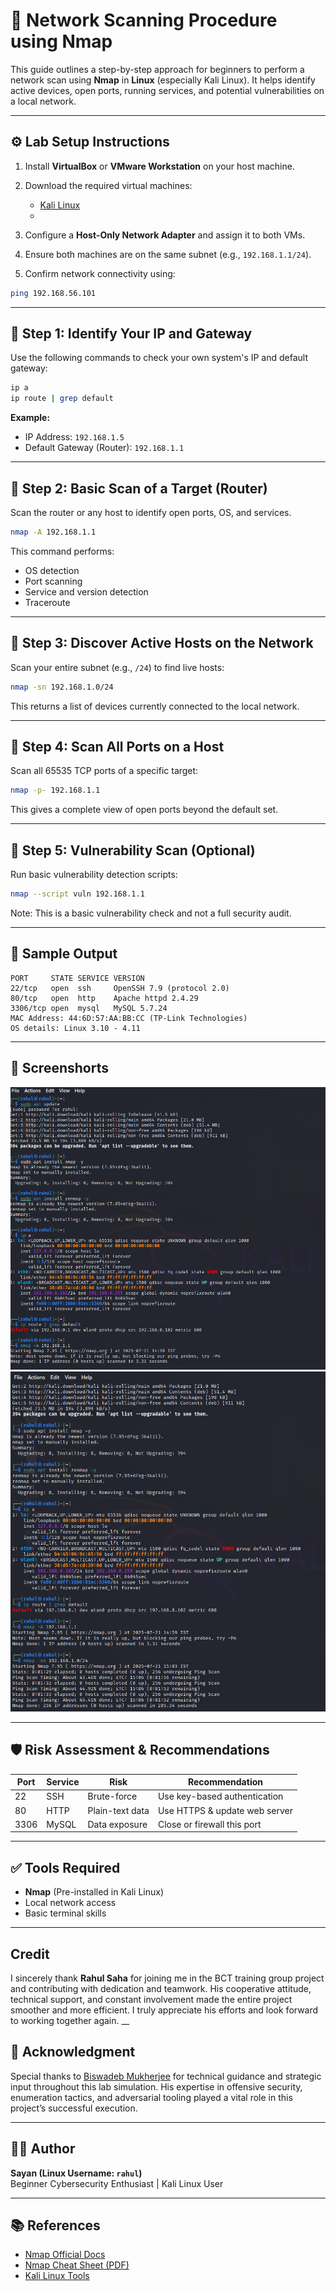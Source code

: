 # 🚀 Network Scanning Procedure using Nmap

This guide outlines a step-by-step approach for beginners to perform a network scan using **Nmap** in **Linux** (especially Kali Linux). It helps identify active devices, open ports, running services, and potential vulnerabilities on a local network.

---

## ⚙️ Lab Setup Instructions

1. Install **VirtualBox** or **VMware Workstation** on your host machine.
2. Download the required virtual machines:

   * [Kali Linux](https://www.kali.org/get-kali/)
   * 
3. Configure a **Host-Only Network Adapter** and assign it to both VMs.
4. Ensure both machines are on the same subnet (e.g., `192.168.1.1/24`).
5. Confirm network connectivity using:

```bash
ping 192.168.56.101
```

---

## 🔹 Step 1: Identify Your IP and Gateway

Use the following commands to check your own system's IP and default gateway:

```bash
ip a
ip route | grep default
```

**Example:**

- IP Address: `192.168.1.5`
- Default Gateway (Router): `192.168.1.1`

---

## 🔹 Step 2: Basic Scan of a Target (Router)

Scan the router or any host to identify open ports, OS, and services.

```bash
nmap -A 192.168.1.1
```

This command performs:
- OS detection
- Port scanning
- Service and version detection
- Traceroute

---

## 🔹 Step 3: Discover Active Hosts on the Network

Scan your entire subnet (e.g., `/24`) to find live hosts:

```bash
nmap -sn 192.168.1.0/24
```

This returns a list of devices currently connected to the local network.

---

## 🔹 Step 4: Scan All Ports on a Host

Scan all 65535 TCP ports of a specific target:

```bash
nmap -p- 192.168.1.1
```

This gives a complete view of open ports beyond the default set.

---

## 🔹 Step 5: Vulnerability Scan (Optional)

Run basic vulnerability detection scripts:

```bash
nmap --script vuln 192.168.1.1
```

Note: This is a basic vulnerability check and not a full security audit.

---

## 🧾 Sample Output

```
PORT     STATE SERVICE VERSION
22/tcp   open  ssh     OpenSSH 7.9 (protocol 2.0)
80/tcp   open  http    Apache httpd 2.4.29
3306/tcp open  mysql   MySQL 5.7.24
MAC Address: 44:6D:57:AA:BB:CC (TP-Link Technologies)
OS details: Linux 3.10 - 4.11
```

---

## 📸 Screenshorts

![Nmap Scan Result](ss1.png)
![Nmap Scan Result](ss2.png)

___

## 🛡️ Risk Assessment & Recommendations

| Port | Service | Risk             | Recommendation                     |
|------|---------|------------------|------------------------------------|
| 22   | SSH     | Brute-force      | Use key-based authentication       |
| 80   | HTTP    | Plain-text data  | Use HTTPS & update web server      |
| 3306 | MySQL   | Data exposure    | Close or firewall this port        |

---

## ✅ Tools Required

- **Nmap** (Pre-installed in Kali Linux)
- Local network access
- Basic terminal skills

---

## Credit
I sincerely thank **Rahul Saha** for joining me in the BCT training group project and contributing with dedication and teamwork. His cooperative attitude, technical support, and constant involvement made the entire project smoother and more efficient. I truly appreciate his efforts and look forward to working together again.
__

## 🙏 Acknowledgment

Special thanks to [Biswadeb Mukherjee](https://github.com/official-biswadeb941) for technical guidance and strategic input throughout this lab simulation. His expertise in offensive security, enumeration tactics, and adversarial tooling played a vital role in this project’s successful execution.


---

## 👨‍💻 Author

**Sayan (Linux Username: `rahul`)**  
Beginner Cybersecurity Enthusiast | Kali Linux User

---

## 📚 References

- [Nmap Official Docs](https://nmap.org/book/)
- [Nmap Cheat Sheet (PDF)](https://nmap.org/book/inst-windows.html)
- [Kali Linux Tools](https://tools.kali.org/)

